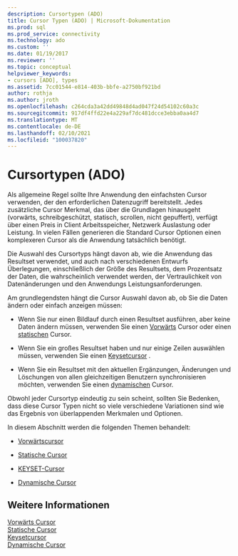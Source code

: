 ```yaml
---
description: Cursortypen (ADO)
title: Cursor Typen (ADO) | Microsoft-Dokumentation
ms.prod: sql
ms.prod_service: connectivity
ms.technology: ado
ms.custom: ''
ms.date: 01/19/2017
ms.reviewer: ''
ms.topic: conceptual
helpviewer_keywords:
- cursors [ADO], types
ms.assetid: 7cc01544-e814-403b-bbfe-a2750bf921bd
author: rothja
ms.author: jroth
ms.openlocfilehash: c264cda3a42dd49848d4ad047f24d54102c60a3c
ms.sourcegitcommit: 917df4ffd22e4a229af7dc481dcce3ebba0aa4d7
ms.translationtype: MT
ms.contentlocale: de-DE
ms.lasthandoff: 02/10/2021
ms.locfileid: "100037820"
---
```

# <a name="types-of-cursors-ado"></a>Cursortypen (ADO)
Als allgemeine Regel sollte Ihre Anwendung den einfachsten Cursor verwenden, der den erforderlichen Datenzugriff bereitstellt. Jedes zusätzliche Cursor Merkmal, das über die Grundlagen hinausgeht (vorwärts, schreibgeschützt, statisch, scrollen, nicht gepuffert), verfügt über einen Preis in Client Arbeitsspeicher, Netzwerk Auslastung oder Leistung. In vielen Fällen generieren die Standard Cursor Optionen einen komplexeren Cursor als die Anwendung tatsächlich benötigt.  
  
 Die Auswahl des Cursortyps hängt davon ab, wie die Anwendung das Resultset verwendet, und auch nach verschiedenen Entwurfs Überlegungen, einschließlich der Größe des Resultsets, dem Prozentsatz der Daten, die wahrscheinlich verwendet werden, der Vertraulichkeit von Datenänderungen und den Anwendungs Leistungsanforderungen.  
  
 Am grundlegendsten hängt die Cursor Auswahl davon ab, ob Sie die Daten ändern oder einfach anzeigen müssen:  
  
-   Wenn Sie nur einen Bildlauf durch einen Resultset ausführen, aber keine Daten ändern müssen, verwenden Sie einen [Vorwärts](../../../ado/guide/data/forward-only-cursors.md) Cursor oder einen [statischen](../../../ado/guide/data/static-cursors.md) Cursor.  
  
-   Wenn Sie ein großes Resultset haben und nur einige Zeilen auswählen müssen, verwenden Sie einen [Keysetcursor](../../../ado/guide/data/keyset-cursors.md) .  
  
-   Wenn Sie ein Resultset mit den aktuellen Ergänzungen, Änderungen und Löschungen von allen gleichzeitigen Benutzern synchronisieren möchten, verwenden Sie einen [dynamischen](../../../ado/guide/data/dynamic-cursors.md) Cursor.  
  
 Obwohl jeder Cursortyp eindeutig zu sein scheint, sollten Sie Bedenken, dass diese Cursor Typen nicht so viele verschiedene Variationen sind wie das Ergebnis von überlappenden Merkmalen und Optionen.  
  
 In diesem Abschnitt werden die folgenden Themen behandelt:  
  
-   [Vorwärtscursor](../../../ado/guide/data/forward-only-cursors.md)  
  
-   [Statische Cursor](../../../ado/guide/data/static-cursors.md)  
  
-   [KEYSET-Cursor](../../../ado/guide/data/keyset-cursors.md)  
  
-   [Dynamische Cursor](../../../ado/guide/data/dynamic-cursors.md)  
  
## <a name="see-also"></a>Weitere Informationen  
 [Vorwärts Cursor](../../../ado/guide/data/forward-only-cursors.md)   
 [Statische Cursor](../../../ado/guide/data/static-cursors.md)   
 [Keysetcursor](../../../ado/guide/data/keyset-cursors.md)   
 [Dynamische Cursor](../../../ado/guide/data/dynamic-cursors.md)
